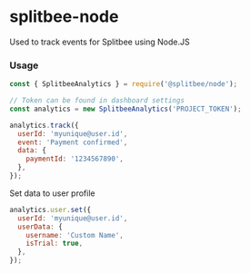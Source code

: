 # splitbee-node

Used to track events for Splitbee using Node.JS

### Usage

```js
const { SplitbeeAnalytics } = require('@splitbee/node');

// Token can be found in dashboard settings
const analytics = new SplitbeeAnalytics('PROJECT_TOKEN');

analytics.track({
  userId: 'myunique@user.id',
  event: 'Payment confirmed',
  data: {
    paymentId: '1234567890',
  },
});
```

Set data to user profile

```js
analytics.user.set({
  userId: 'myunique@user.id',
  userData: {
    username: 'Custom Name',
    isTrial: true,
  },
});
```

